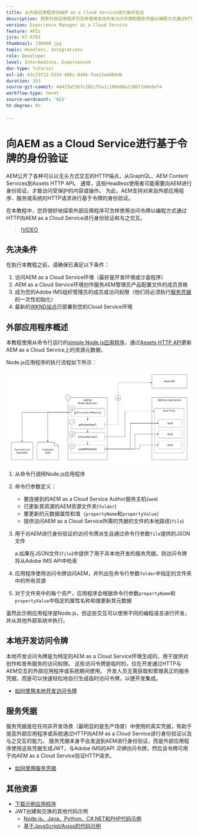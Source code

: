 ```yaml
---
title: 从外部应用程序向AEM as a Cloud Service进行身份验证
description: 探索外部应用程序可怎样使用本地开发访问令牌和服务凭据以编程方式通过HTTP验证并与AEM as a Cloud Service交互。
version: Experience Manager as a Cloud Service
feature: APIs
jira: KT-6785
thumbnail: 330460.jpg
topic: Headless, Integrations
role: Developer
level: Intermediate, Experienced
doc-type: Tutorial
exl-id: 63c23f22-533d-486c-846b-fae22a4d68db
duration: 253
source-git-commit: 48433a5367c281cf5a1c106b08a1306f1b0e8ef4
workflow-type: tm+mt
source-wordcount: '621'
ht-degree: 0%

---
```


# 向AEM as a Cloud Service进行基于令牌的身份验证

AEM公开了各种可以以无头方式交互的HTTP端点，从GraphQL、AEM Content Services到Assets HTTP API。 通常，这些Headless使用者可能需要向AEM进行身份验证，才能访问受保护的内容或操作。 为此，AEM支持对来自外部应用程序、服务或系统的HTTP请求进行基于令牌的身份验证。

在本教程中，您将很好地探索外部应用程序可怎样使用访问令牌以编程方式通过HTTP向AEM as a Cloud Service进行身份验证和与之交互。

>[!VIDEO](https://video.tv.adobe.com/v/330460?quality=12&learn=on)

## 先决条件

在执行本教程之前，请确保已满足以下条件：

1. 访问AEM as a Cloud Service环境（最好是开发环境或沙盒程序）
1. AEM as a Cloud Service环境创作服务AEM管理员产品配置文件的成员资格
1. 成为您的Adobe IMS组织管理员的成员或访问权限（他们将必须执行[服务凭据](./service-credentials.md)的一次性初始化）
1. 最新的[WKND站点](https://github.com/adobe/aem-guides-wknd)已部署到您的Cloud Service环境

## 外部应用程序概述

本教程使用从命令行运行的[simple Node.js应用程序](./assets/aem-guides_token-authentication-external-application.zip)，通过[Assets HTTP API](https://experienceleague.adobe.com/docs/experience-manager-cloud-service/assets/admin/mac-api-assets.html)更新AEM as a Cloud Service上的资源元数据。

Node.js应用程序的执行流程如下所示：

![外部应用程序](./assets/overview/external-application.png)

1. 从命令行调用Node.js应用程序
1. 命令行参数定义：
   + 要连接到的AEM as a Cloud Service Author服务主机(`aem`)
   + 已更新其资源的AEM资源文件夹(`folder`)
   + 要更新的元数据属性和值（`propertyName`和`propertyValue`）
   + 提供访问AEM as a Cloud Service所需的凭据的文件的本地路径(`file`)
1. 用于对AEM进行身份验证的访问令牌派生自通过命令行参数`file`提供的JSON文件

   a.如果在JSON文件(`file`)中提供了用于非本地开发的服务凭据，则访问令牌将从Adobe IMS API中检索
1. 应用程序使用访问令牌访问AEM，并列出在命令行参数`folder`中指定的文件夹中的所有资源
1. 对于文件夹中的每个资产，应用程序会根据命令行参数`propertyName`和`propertyValue`中指定的属性名称和值更新其元数据

虽然此示例应用程序是Node.js，但这些交互可以使用不同的编程语言进行开发，并从其他外部系统中执行。

## 本地开发访问令牌

本地开发访问令牌是为特定的AEM as a Cloud Service环境生成的，用于提供对创作和发布服务的访问权限。  这些访问令牌是临时的，仅在开发通过HTTP与AEM交互的外部应用程序或系统期间使用。 开发人员无需获取和管理真正的服务凭据，而是可以快速轻松地自行生成临时访问令牌，以便开发集成。

+ [如何使用本地开发访问令牌](./local-development-access-token.md)

## 服务凭据

服务凭据是在任何非开发场景（最明显的是生产场景）中使用的真实凭据，有助于提高外部应用程序或系统通过HTTP向AEM as a Cloud Service进行身份验证以及与之交互的能力。 服务凭据本身不会发送到AEM进行身份验证，而是外部应用程序使用这些凭据生成JWT，与Adobe IMS的API _交换_&#x200B;访问令牌，然后该令牌可用于向AEM as a Cloud Service验证HTTP请求。

+ [如何使用服务凭据](./service-credentials.md)

## 其他资源

+ [下载示例应用程序](./assets/aem-guides_token-authentication-external-application.zip)
+ JWT创建和交换的其他代码示例
   + [Node.js、Java、Python、C#.NET和PHP代码示例](https://developer.adobe.com/developer-console/docs/guides/authentication/JWT/samples/)
   + [基于JavaScript/Axios的代码示例](https://github.com/adobe/aemcs-api-client-lib)
